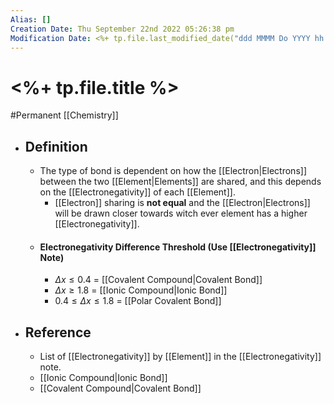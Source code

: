 ```yaml
---
Alias: []
Creation Date: Thu September 22nd 2022 05:26:38 pm 
Modification Date: <%+ tp.file.last_modified_date("ddd MMMM Do YYYY hh:mm:ss a") %>
---
```

# <%+ tp.file.title %>
#Permanent [[Chemistry]]

- ## Definition
	- The type of bond is dependent on how the [[Electron|Electrons]] between the two [[Element|Elements]] are shared, and this depends on the [[Electronegativity]] of each [[Element]]. 
		- [[Electron]] sharing is **not equal** and the [[Electron|Electrons]] will be drawn closer towards witch ever element has a higher [[Electronegativity]].
	- #### Electronegativity Difference Threshold (Use [[Electronegativity]] Note)
		- $\Delta x ≤0.4$ = [[Covalent Compound|Covalent Bond]]
		- $\Delta x ≥1.8$ = [[Ionic Compound|Ionic Bond]]
		- $0.4≤\Delta x ≤1.8$ = [[Polar Covalent Bond]]
- ## Reference
	- List of [[Electronegativity]] by [[Element]] in the [[Electronegativity]] note.
	- [[Ionic Compound|Ionic Bond]]
	- [[Covalent Compound|Covalent Bond]]